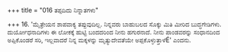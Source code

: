 +++
title = "016 ತಪ್ಪದಿದು ನಿನ್ನಾತಗಳು"

+++
16. 'ಮೈತ್ರೇಯನ ಶಾಪವಾಕ್ಯ ತಪ್ಪುವುದಿಲ್ಲ. ನಿನ್ನವರು ಬಾಹುಬಲದ ಸೊಕ್ಕು ಮಿತಿ ಮೀರಿದ ಬುದ್ಧಗೇಡಿಗಳು. ದುರ್ಯೋಧನಾದಿಗಳು ಈ ಲೋಕಕ್ಕೆ ಹುಟ್ಟಿ ಬಂದದರಿಂದ ನೀನು ಹಗುರನಾದೆ. ನೀನು ಪಾಂಡವರನ್ನು ಸಂಧಾನದಿಂದ ಅಪ್ಪಿಕೊಂಡರೆ ಸರಿ, ಇಲ್ಲವಾದರೆ ನಿನ್ನ ಮಕ್ಕಳನ್ನು ಮೃತ್ಯುದೇವತೆಯೇ ಅಪ್ಪಕೊಳ್ಳುತ್ತಾಳೆÉ' ಎಂದನು.